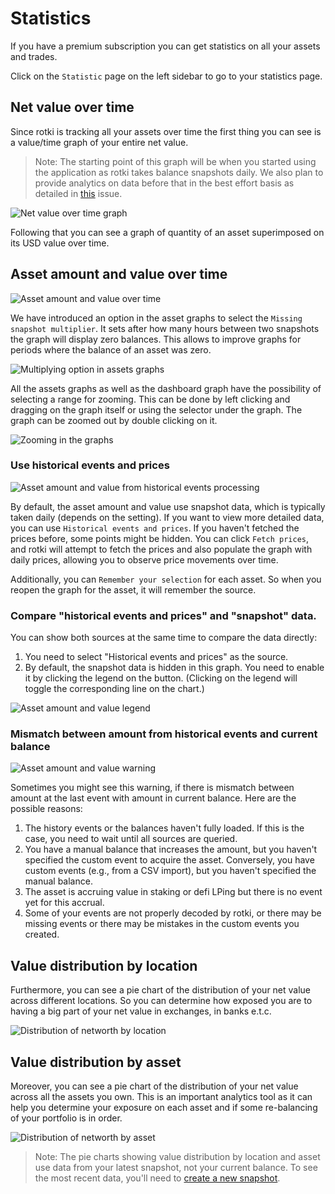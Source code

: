 # Statistics

If you have a premium subscription you can get statistics on all your assets and trades.

Click on the `Statistic` page on the left sidebar to go to your statistics page.

## Net value over time

Since rotki is tracking all your assets over time the first thing you can see is a value/time graph of your entire net value.

> Note: The starting point of this graph will be when you started using the application as rotki takes balance snapshots daily. We also plan to provide analytics on data before that in the best effort basis as detailed in [this](https://github.com/rotki/rotki/issues/1379) issue.

![Net value over time graph](/images/sc_stats_netvalue.png)

Following that you can see a graph of quantity of an asset superimposed on its USD value over time.

## Asset amount and value over time

![Asset amount and value over time](/images/sc_stats_asset_amount_value.png)

We have introduced an option in the asset graphs to select the `Missing snapshot multiplier`. It sets after how many hours between two snapshots the graph will display zero balances. This allows to improve graphs for periods where the balance of an asset was zero.

![Multiplying option in assets graphs](/images/statistics_multipliying_option.png)

All the assets graphs as well as the dashboard graph have the possibility of selecting a range for zooming. This can be done by left clicking and dragging on the graph itself or using the selector under the graph. The graph can be zoomed out by double clicking on it.

![Zooming in the graphs](/images/zooming_in_graph.png)

### Use historical events and prices

![Asset amount and value from historical events processing](/images/asset_amount_and_value_from_historical.png)

By default, the asset amount and value use snapshot data, which is typically taken daily (depends on the setting). If you want to view more detailed data, you can use `Historical events and prices`.
If you haven't fetched the prices before, some points might be hidden. You can click `Fetch prices`, and rotki will attempt to fetch the prices and also populate the graph with daily prices, allowing you to observe price movements over time.

Additionally, you can `Remember your selection` for each asset. So when you reopen the graph for the asset, it will remember the source.

### Compare "historical events and prices" and "snapshot" data.

You can show both sources at the same time to compare the data directly:

1. You need to select "Historical events and prices" as the source.
2. By default, the snapshot data is hidden in this graph. You need to enable it by clicking the legend on the button. (Clicking on the legend will toggle the corresponding line on the chart.)

![Asset amount and value legend](/images/asset_amount_and_value_legend.png)

### Mismatch between amount from historical events and current balance

![Asset amount and value warning](/images/asset_amount_and_value_warning.png)

Sometimes you might see this warning, if there is mismatch between amount at the last event with amount in current balance.
Here are the possible reasons:

1. The history events or the balances haven't fully loaded. If this is the case, you need to wait until all sources are queried.
2. You have a manual balance that increases the amount, but you haven't specified the custom event to acquire the asset. Conversely, you have custom events (e.g., from a CSV import), but you haven't specified the manual balance.
3. The asset is accruing value in staking or defi LPing but there is no event yet for this accrual.
4. Some of your events are not properly decoded by rotki, or there may be missing events or there may be mistakes in the custom events you created.

## Value distribution by location

Furthermore, you can see a pie chart of the distribution of your net value across different locations. So you can determine how exposed you are to having a big part of your net value in exchanges, in banks e.t.c.

![Distribution of networth by location](/images/sc_stats_distribution_location.png)

## Value distribution by asset

Moreover, you can see a pie chart of the distribution of your net value across all the assets you own. This is an important analytics tool as it can help you determine your exposure on each asset and if some re-balancing of your portfolio is in order.

![Distribution of networth by asset](/images/sc_stats_distribution_asset.png)

> Note: The pie charts showing value distribution by location and asset use data from your latest snapshot, not your current balance. To see the most recent data, you'll need to [create a new snapshot](/usage-guides/accounts-and-balances#balances-snapshots).

